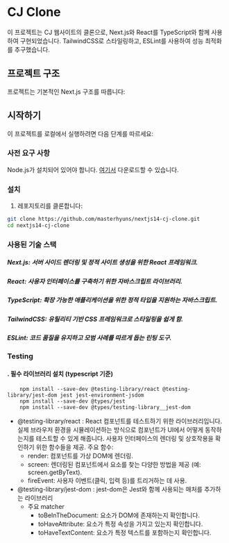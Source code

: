 # CJ Clone

이 프로젝트는 CJ 웹사이트의 클론으로, Next.js와 React를 TypeScript와 함께 사용하여 구현되었습니다. TailwindCSS로 스타일링하고, ESLint를 사용하여 성능 최적화를 추구했습니다.

## 프로젝트 구조

프로젝트는 기본적인 Next.js 구조를 따릅니다:


## 시작하기

이 프로젝트를 로컬에서 실행하려면 다음 단계를 따르세요:

### 사전 요구 사항

Node.js가 설치되어 있어야 합니다. [여기서](https://nodejs.org/) 다운로드할 수 있습니다.

### 설치

1. 레포지토리를 클론합니다:

```bash
git clone https://github.com/masterhyuns/nextjs14-cj-clone.git
cd nextjs14-cj-clone
```

### 사용된 기술 스택

##### Next.js: 서버 사이드 렌더링 및 정적 사이트 생성을 위한 React 프레임워크.
##### React: 사용자 인터페이스를 구축하기 위한 자바스크립트 라이브러리.
##### TypeScript: 확장 가능한 애플리케이션을 위한 정적 타입을 지원하는 자바스크립트.
##### TailwindCSS: 유틸리티 기반 CSS 프레임워크로 스타일링을 쉽게 함.
##### ESLint: 코드 품질을 유지하고 모범 사례를 따르게 돕는 린팅 도구.


### Testing
#### . 필수 라이브러리 설치 (typescript 기준)
```
    npm install --save-dev @testing-library/react @testing-library/jest-dom jest jest-environment-jsdom
    npm install --save-dev @types/jest
    npm install --save-dev @types/testing-library__jest-dom
```
- @testing-library/react : React 컴포넌트를 테스트하기 위한 라이브러리입니다. 실제 브라우저 환경을 시뮬레이션하는 방식으로 컴포넌트가 UI에서 어떻게 동작하는지를 테스트할 수 있게 해줍니다. 사용자 인터페이스의 렌더링 및 상호작용을 확인하기 위한 함수들을 제공.
  주요 함수:
  - render: 컴포넌트를 가상 DOM에 렌더링.
  - screen: 렌더링된 컴포넌트에서 요소를 찾는 다양한 방법을 제공 (예: screen.getByText).
  - fireEvent: 사용자 이벤트(클릭, 입력 등)를 트리거하는 데 사용.
- @testing-library/jest-dom : jest-dom은 Jest와 함께 사용되는 매처를 추가하는 라이브러리
  - 주요 matcher
    - toBeInTheDocument: 요소가 DOM에 존재하는지 확인합니다.
    - toHaveAttribute: 요소가 특정 속성을 가지고 있는지 확인합니다.
    - toHaveTextContent: 요소가 특정 텍스트를 포함하는지 확인합니다.



